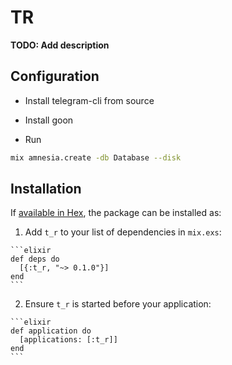 # TR

**TODO: Add description**

## Configuration

* Install telegram-cli from source

* Install goon

* Run
```bash
mix amnesia.create -db Database --disk
```

## Installation

If [available in Hex](https://hex.pm/docs/publish), the package can be installed as:

  1. Add `t_r` to your list of dependencies in `mix.exs`:

    ```elixir
    def deps do
      [{:t_r, "~> 0.1.0"}]
    end
    ```

  2. Ensure `t_r` is started before your application:

    ```elixir
    def application do
      [applications: [:t_r]]
    end
    ```

